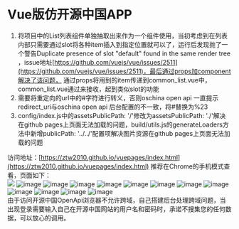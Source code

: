 # Vue版仿开源中国APP

1. 将项目中的List列表组件单独抽取出来作为一个组件使用，当初考虑到在列表内部只需要通过slot将各种item插入到指定位置就可以了，运行后发现抛了一个警告Duplicate presence of slot "default" found in the same render tree
，issue地址[https://github.com/vuejs/vue/issues/2511](https://github.com/vuejs/vue/issues/2511)，最后通过props加component解决了该问题，
通过props将用到的item传递到common_list.vue中，common_list.vue通过<component :is="itemComponent" :item="item"></component>来接收，起到类似slot的功能<br>
2. 需要将重定向的url中的#字符进行转义，否则oschina open api 一直提示redirect_uri与oschina open api 后台配置的不一致，将#替换为%23<br>
3. config/index.js中的assetsPublicPath: '/'修改为assetsPublicPath: './'解决在github pages上页面无法加载的问题，build/utils.js的generateLoaders方法中新增publicPath: '../../'配置项解决图片资源在github pages上页面无法加载的问题



访问地址：[https://ztw2010.github.io/vuepages/index.html](https://ztw2010.github.io/vuepages/index.html) 推荐在Chrome的手机模式查看，页面如下：<br>
![](http://github.com/ztw2010/vuepages/raw/master/images/01.jpg)
![image](http://github.com/ztw2010/vuepages/raw/master/images/01.png)
![image](http://github.com/ztw2010/vuepages/raw/master/images/02.png)
![image](http://github.com/ztw2010/vuepages/raw/master/images/03.png)
![image](http://github.com/ztw2010/vuepages/raw/master/images/04.png)
![image](http://github.com/ztw2010/vuepages/raw/master/images/05.png)
![image](http://github.com/ztw2010/vuepages/raw/master/images/06.png)
![image](http://github.com/ztw2010/vuepages/raw/master/images/07.png)
![image](http://github.com/ztw2010/vuepages/raw/master/images/08.png)
![image](http://github.com/ztw2010/vuepages/raw/master/images/09.png)
![image](http://github.com/ztw2010/vuepages/raw/master/images/10.png)
![image](http://github.com/ztw2010/vuepages/raw/master/images/11.png)
![image](http://github.com/ztw2010/vuepages/raw/master/images/12.png)
<br>
由于访问开源中国OpenApi浏览器不允许跨域，自己搭建后台处理跨域问题，当出现登录需要输入自己在开源中国网站的用户名和密码时，承诺不搜集您的任何数据，可以放心的调用。

